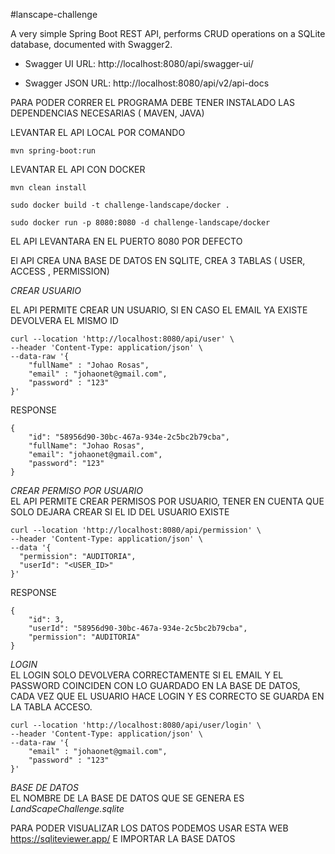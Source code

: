 #lanscape-challenge

A very simple Spring Boot REST API, performs CRUD operations on a SQLite database, documented with Swagger2.

* Swagger UI URL: http://localhost:8080/api/swagger-ui/

* Swagger JSON URL: http://localhost:8080/api/v2/api-docs


PARA PODER CORRER EL PROGRAMA DEBE TENER INSTALADO LAS DEPENDENCIAS NECESARIAS ( MAVEN, JAVA)

LEVANTAR EL API LOCAL POR COMANDO
~~~
mvn spring-boot:run
~~~

LEVANTAR EL API CON DOCKER
~~~
mvn clean install

sudo docker build -t challenge-landscape/docker .

sudo docker run -p 8080:8080 -d challenge-landscape/docker

~~~

EL API LEVANTARA EN EL PUERTO 8080 POR DEFECTO  

El API CREA UNA BASE DE DATOS EN SQLITE, CREA 3 TABLAS ( USER, ACCESS , PERMISSION)

*CREAR USUARIO*  

EL API PERMITE CREAR UN USUARIO, SI EN CASO EL EMAIL YA EXISTE DEVOLVERA EL MISMO ID

~~~
curl --location 'http://localhost:8080/api/user' \
--header 'Content-Type: application/json' \
--data-raw '{
    "fullName" : "Johao Rosas",
    "email" : "johaonet@gmail.com",
    "password" : "123"
}'
~~~

RESPONSE  
~~~
{
    "id": "58956d90-30bc-467a-934e-2c5bc2b79cba",
    "fullName": "Johao Rosas",
    "email": "johaonet@gmail.com",
    "password": "123"
}
~~~

*CREAR PERMISO POR USUARIO*  
EL API PERMITE CREAR PERMISOS POR USUARIO, TENER EN CUENTA QUE SOLO DEJARA CREAR SI EL ID DEL USUARIO EXISTE

~~~
curl --location 'http://localhost:8080/api/permission' \
--header 'Content-Type: application/json' \
--data '{
  "permission": "AUDITORIA",
  "userId": "<USER_ID>"
}'
~~~

RESPONSE  
~~~
{
    "id": 3,
    "userId": "58956d90-30bc-467a-934e-2c5bc2b79cba",
    "permission": "AUDITORIA"
}
~~~

*LOGIN*  
EL LOGIN SOLO DEVOLVERA CORRECTAMENTE SI EL EMAIL Y EL PASSWORD COINCIDEN CON LO GUARDADO EN LA BASE DE DATOS, CADA VEZ QUE EL USUARIO HACE LOGIN Y ES CORRECTO SE GUARDA EN LA TABLA ACCESO.
~~~
curl --location 'http://localhost:8080/api/user/login' \
--header 'Content-Type: application/json' \
--data-raw '{
    "email" : "johaonet@gmail.com",
    "password" : "123"
}'
~~~


*BASE DE DATOS*  
EL NOMBRE DE LA BASE DE DATOS QUE SE GENERA ES *LandScapeChallenge.sqlite*

PARA PODER VISUALIZAR LOS DATOS PODEMOS USAR ESTA WEB https://sqliteviewer.app/ E IMPORTAR LA BASE DATOS 
